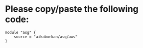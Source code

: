 # Please copy/paste the following code:

```
module "asg" {
    source = "aikaburkan/asq/aws"
}
```
